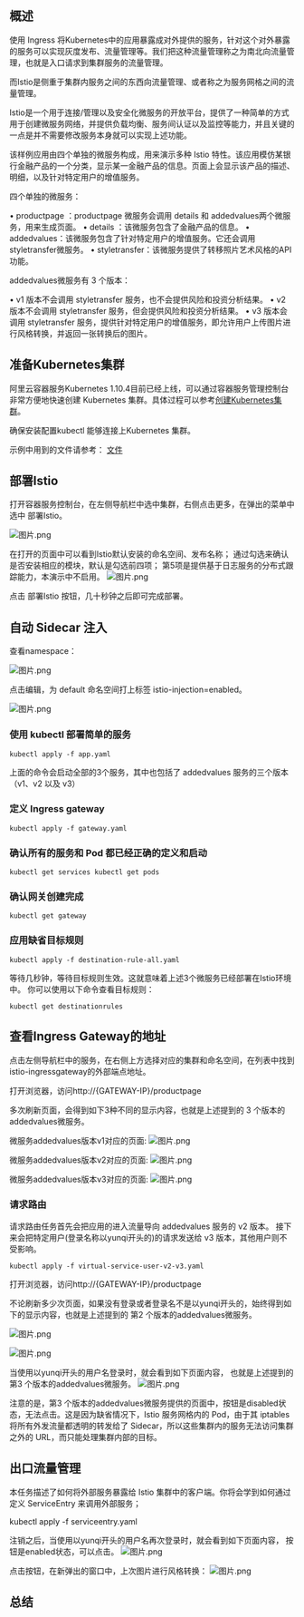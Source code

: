 ## 概述
使用 Ingress 将Kubernetes中的应用暴露成对外提供的服务，针对这个对外暴露的服务可以实现灰度发布、流量管理等。我们把这种流量管理称之为南北向流量管理，也就是入口请求到集群服务的流量管理。

而Istio是侧重于集群内服务之间的东西向流量管理、或者称之为服务网格之间的流量管理。

Istio是一个用于连接/管理以及安全化微服务的开放平台，提供了一种简单的方式用于创建微服务网络，并提供负载均衡、服务间认证以及监控等能力，并且关键的一点是并不需要修改服务本身就可以实现上述功能。

该样例应用由四个单独的微服务构成，用来演示多种 Istio 特性。该应用模仿某银行金融产品的一个分类，显示某一金融产品的信息。页面上会显示该产品的描述、明细，以及针对特定用户的增值服务。

四个单独的微服务：

•	productpage ：productpage 微服务会调用 details 和 addedvalues两个微服务，用来生成页面。
•	details ：该微服务包含了金融产品的信息。
•	addedvalues：该微服务包含了针对特定用户的增值服务。它还会调用 styletransfer微服务。
•	styletransfer：该微服务提供了转移照片艺术风格的API功能。

addedvalues微服务有 3 个版本：

•	v1 版本不会调用 styletransfer 服务，也不会提供风险和投资分析结果。
•	v2 版本不会调用 styletransfer 服务，但会提供风险和投资分析结果。
•	v3 版本会调用 styletransfer 服务，提供针对特定用户的增值服务，即允许用户上传图片进行风格转换，并返回一张转换后的图片。 

## 准备Kubernetes集群
阿里云容器服务Kubernetes 1.10.4目前已经上线，可以通过容器服务管理控制台非常方便地快速创建 Kubernetes 集群。具体过程可以参考[创建Kubernetes集群](https://help.aliyun.com/document_detail/53752.html)。

确保安装配置kubectl 能够连接上Kubernetes 集群。

示例中用到的文件请参考： [文件](https://myistio.oss-cn-hangzhou.aliyuncs.com/workshop-yunqi2018/Archive.zip)

## 部署Istio

打开容器服务控制台，在左侧导航栏中选中集群，右侧点击更多，在弹出的菜单中选中 部署Istio。

![图片.png](http://ata2-img.cn-hangzhou.img-pub.aliyun-inc.com/948a1d91344a0ce046076febf9886176.png)

在打开的页面中可以看到Istio默认安装的命名空间、发布名称；
通过勾选来确认是否安装相应的模块，默认是勾选前四项；
第5项是提供基于日志服务的分布式跟踪能力，本演示中不启用。
![图片.png](http://ata2-img.cn-hangzhou.img-pub.aliyun-inc.com/2b58c09f755dd6668ebcb47099a968b8.png)


点击 部署Istio 按钮，几十秒钟之后即可完成部署。


## 自动 Sidecar 注入

查看namespace：

![图片.png](http://ata2-img.cn-hangzhou.img-pub.aliyun-inc.com/eae95ff97884893bc1daf4e6326e0855.png)


点击编辑，为 default 命名空间打上标签 istio-injection=enabled。

![图片.png](http://ata2-img.cn-hangzhou.img-pub.aliyun-inc.com/c69588b05167690a29d93ee66f509c89.png)

### 使用 kubectl 部署简单的服务
```
kubectl apply -f app.yaml
```

上面的命令会启动全部的3个服务，其中也包括了 addedvalues 服务的三个版本（v1、v2 以及 v3）

### 定义 Ingress gateway
```
kubectl apply -f gateway.yaml
```

### 确认所有的服务和 Pod 都已经正确的定义和启动
```
kubectl get services kubectl get pods
```

### 确认网关创建完成
```
kubectl get gateway
```

### 应用缺省目标规则
```
kubectl apply -f destination-rule-all.yaml
```

等待几秒钟，等待目标规则生效。这就意味着上述3个微服务已经部署在Istio环境中。 你可以使用以下命令查看目标规则：
```
kubectl get destinationrules 
```

## 查看Ingress Gateway的地址
点击左侧导航栏中的服务，在右侧上方选择对应的集群和命名空间，在列表中找到istio-ingressgateway的外部端点地址。

打开浏览器，访问http://{GATEWAY-IP}/productpage

多次刷新页面，会得到如下3种不同的显示内容，也就是上述提到的 3 个版本的addedvalues微服务。

微服务addedvalues版本v1对应的页面:
![图片.png](http://ata2-img.cn-hangzhou.img-pub.aliyun-inc.com/1be43747d96d721859c5e31bfc082bc9.png)

微服务addedvalues版本v2对应的页面:
![图片.png](http://ata2-img.cn-hangzhou.img-pub.aliyun-inc.com/3b9a3d3d140261c55a3a8f35ae4ca8b7.png)

微服务addedvalues版本v3对应的页面:
![图片.png](http://ata2-img.cn-hangzhou.img-pub.aliyun-inc.com/881d7082f18caea6aab45c3541406d77.png)


### 请求路由

请求路由任务首先会把应用的进入流量导向 addedvalues 服务的 v2 版本。 接下来会把特定用户(登录名称以yunqi开头的)的请求发送给 v3 版本，其他用户则不受影响。
```
kubectl apply -f virtual-service-user-v2-v3.yaml
```


打开浏览器，访问http://{GATEWAY-IP}/productpage

不论刷新多少次页面，如果没有登录或者登录名不是以yunqi开头的，始终得到如下的显示内容，也就是上述提到的 第2 个版本的addedvalues微服务。

![图片.png](http://ata2-img.cn-hangzhou.img-pub.aliyun-inc.com/ff8ef3f0064a876f14e62d8fe7738f11.png)

![图片.png](http://ata2-img.cn-hangzhou.img-pub.aliyun-inc.com/a9d3fcd1901ee3cf4dbcbe8094cc2aca.png)

当使用以yunqi开头的用户名登录时，就会看到如下页面内容， 也就是上述提到的 第3 个版本的addedvalues微服务。
![图片.png](http://ata2-img.cn-hangzhou.img-pub.aliyun-inc.com/f0405d500aebbb6774a944215e61f192.png)


注意的是，第3 个版本的addedvalues微服务提供的页面中，按钮是disabled状态，无法点击。这是因为缺省情况下，Istio 服务网格内的 Pod，由于其 iptables 将所有外发流量都透明的转发给了 Sidecar，所以这些集群内的服务无法访问集群之外的 URL，而只能处理集群内部的目标。


## 出口流量管理
本任务描述了如何将外部服务暴露给 Istio 集群中的客户端。你将会学到如何通过定义 ServiceEntry 来调用外部服务；

kubectl apply -f serviceentry.yaml

注销之后，当使用以yunqi开头的用户名再次登录时，就会看到如下页面内容， 按钮是enabled状态，可以点击。
![图片.png](http://ata2-img.cn-hangzhou.img-pub.aliyun-inc.com/f82fb717437e794c641a65df609f5914.png)



点击按钮，在新弹出的窗口中，上次图片进行风格转换：
![图片.png](http://ata2-img.cn-hangzhou.img-pub.aliyun-inc.com/638bf110d0e16ed8cbf355183c66eb6f.png)


## 总结

